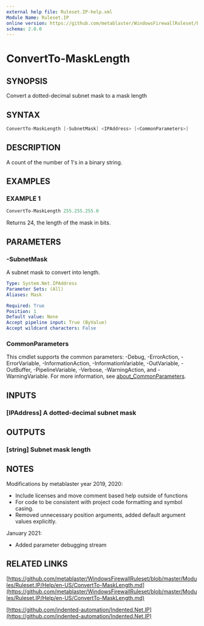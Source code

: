 ```yaml
---
external help file: Ruleset.IP-help.xml
Module Name: Ruleset.IP
online version: https://github.com/metablaster/WindowsFirewallRuleset/blob/master/Modules/Ruleset.IP/Help/en-US/ConvertTo-MaskLength.md
schema: 2.0.0
---
```


# ConvertTo-MaskLength

## SYNOPSIS

Convert a dotted-decimal subnet mask to a mask length

## SYNTAX

```powershell
ConvertTo-MaskLength [-SubnetMask] <IPAddress> [<CommonParameters>]
```

## DESCRIPTION

A count of the number of 1's in a binary string.

## EXAMPLES

### EXAMPLE 1

```powershell
ConvertTo-MaskLength 255.255.255.0
```

Returns 24, the length of the mask in bits.

## PARAMETERS

### -SubnetMask

A subnet mask to convert into length.

```yaml
Type: System.Net.IPAddress
Parameter Sets: (All)
Aliases: Mask

Required: True
Position: 1
Default value: None
Accept pipeline input: True (ByValue)
Accept wildcard characters: False
```

### CommonParameters

This cmdlet supports the common parameters: -Debug, -ErrorAction, -ErrorVariable, -InformationAction, -InformationVariable, -OutVariable, -OutBuffer, -PipelineVariable, -Verbose, -WarningAction, and -WarningVariable. For more information, see [about_CommonParameters](http://go.microsoft.com/fwlink/?LinkID=113216).

## INPUTS

### [IPAddress] A dotted-decimal subnet mask

## OUTPUTS

### [string] Subnet mask length

## NOTES

Modifications by metablaster year 2019, 2020:

- Include licenses and move comment based help outside of functions
- For code to be consistent with project code formatting and symbol casing.
- Removed unnecessary position arguments, added default argument values explicitly.

January 2021:

- Added parameter debugging stream

## RELATED LINKS

[https://github.com/metablaster/WindowsFirewallRuleset/blob/master/Modules/Ruleset.IP/Help/en-US/ConvertTo-MaskLength.md](https://github.com/metablaster/WindowsFirewallRuleset/blob/master/Modules/Ruleset.IP/Help/en-US/ConvertTo-MaskLength.md)

[https://github.com/indented-automation/Indented.Net.IP](https://github.com/indented-automation/Indented.Net.IP)
